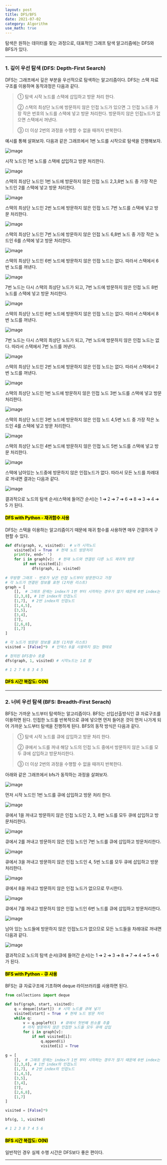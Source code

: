 ```yaml
---
layout: post
title: DFS/BFS
date: 2021-07-02
category: Algorithm
use_math: true
---
```


탐색은 원하는 데이터를 찾는 과정으로, 대표적인 그래프 탐색 알고리즘에는 DFS와 BFS가 있다.

---

### 1. 깊이 우선 탐색 (DFS: Depth-First Search)

DFS는 그래프에서 깊은 부분을 우선적으로 탐색하는 알고리즘이다. DFS는 스택 자료구조를 이용하며 동작과정은 다음과 같다.

> ① 탐색 시작 노드를 스택에 삽입하고 방문 처리 한다.
> 
> ② 스택의 최상단 노드에 방문하지 않은 인접 노드가 있으면 그 인접 노드중 가장 작은 번호의 노드를 스택에 넣고 방문 처리한다. 방문하지 않은 인접노드가 없으면 스택에서 꺼낸다. 
> 
> ③ 더 이상 2번의 과정을 수행할 수 없을 때까지 반복한다.

예시를 통해 살펴보자. 다음과 같은 그래프에서 1번 노드를 시작으로 탐색을 진행해보자.

![image](https://user-images.githubusercontent.com/61526722/124161286-31e7d480-dad8-11eb-9310-f6d8a3304c4b.png)


시작 노드인 1번 노드를 스택에 삽입하고 방문 처리한다. 

![image](https://user-images.githubusercontent.com/61526722/124161294-33b19800-dad8-11eb-98f8-ced0740b052a.png)

스택의 최상단 노드인 1번 노드에 방문하지 않은 인접 노드 2,3,8번 노드 중 가장 작은 노드인 2를 스택에 넣고 방문 처리한다. 

![image](https://user-images.githubusercontent.com/61526722/124161304-37451f00-dad8-11eb-9c73-492e3ac2fcc6.png)

스택의 최상단 노드인 2번 노드에 방문하지 않은 인접 노드 7번 노드를 스택에 넣고 방문 처리한다. 

![image](https://user-images.githubusercontent.com/61526722/124161313-39a77900-dad8-11eb-8dbf-55d05dd450f2.png)

스택의 최상단 노드인 7번 노드에 방문하지 않은 인접 노드 6,8번 노드 중 가장 작은 노드인 6를 스택에 넣고 방문 처리한다. 

![image](https://user-images.githubusercontent.com/61526722/124161320-3b713c80-dad8-11eb-8631-e52a4fffafaa.png)

스택의 최상단 노드인 6번 노드에 방문하지 않은 인접 노드는 없다. 따라서 스택에서 6번 노드를 꺼낸다.

![image](https://user-images.githubusercontent.com/61526722/124161359-475cfe80-dad8-11eb-944d-0bf217df8c29.png)

7번 노드는 다시 스택의 최상단 노드가 되고, 7번 노드에 방문하지 않은 인접 노드 8번 노드를 스택에 넣고 방문 처리한다. 

![image](https://user-images.githubusercontent.com/61526722/124161380-4e840c80-dad8-11eb-849c-1805de5c3ae2.png)

스택의 최상단 노드인 8번 노드에 방문하지 않은 인접 노드는 없다. 따라서 스택에서 8번 노드를 꺼낸다.

![image](https://user-images.githubusercontent.com/61526722/124161404-55ab1a80-dad8-11eb-9535-1af82abf5656.png)

7번 노드는 다시 스택의 최상단 노드가 되고, 7번 노드에 방문하지 않은 인접 노드는 없다. 따라서 스택에서 7번 노드를 꺼낸다.

![image](https://user-images.githubusercontent.com/61526722/124161429-5c399200-dad8-11eb-9ff6-27d9f1b5fb81.png)

스택의 최상단 노드인 2번 노드에 방문하지 않은 인접 노드는 없다. 따라서 스택에서 2번 노드를 꺼낸다.

![image](https://user-images.githubusercontent.com/61526722/124161454-62c80980-dad8-11eb-9c7e-ae441579a57a.png)

스택의 최상단 노드인 1번 노드에 방문하지 않은 인접 노드 3번 노드를 스택에 넣고 방문 처리한다. 

![image](https://user-images.githubusercontent.com/61526722/124161483-6b204480-dad8-11eb-8fd6-804ef9712e26.png)

스택의 최상단 노드인 3번 노드에 방문하지 않은 인접 노드 4,5번 노드 중 가장 작은 노드인 4를 스택에 넣고 방문 처리한다. 

![image](https://user-images.githubusercontent.com/61526722/124161504-72dfe900-dad8-11eb-8d79-769c155baf40.png)

스택의 최상단 노드인 4번 노드에 방문하지 않은 인접 노드 5번 노드를 스택에 넣고 방문 처리한다. 

![image](https://user-images.githubusercontent.com/61526722/124161524-7a9f8d80-dad8-11eb-8a8f-75eb9d9c6d35.png)

스택에 남아있는 노드중에 방문하지 않은 인접노드가 없다. 따라서 모든 노드를 차례대로 꺼내면 결과는 다음과 같다.

![image](https://user-images.githubusercontent.com/61526722/124161541-812e0500-dad8-11eb-94a2-1c74bb049e00.png)

결과적으로 노드의 탐색 순서(스택에 들어간 순서)는 1 ➔ 2 ➔ 7 ➔ 6 ➔ 8 ➔ 3 ➔ 4 ➔ 5 가 된다.


#### <mark>DFS with Python - 재귀함수 사용</mark>

DFS는 스택을 이용하는 알고리즘이기 때문에 재귀 함수를 사용하면 매우 간결하게 구현할 수 있다.

```python
def dfs(graph, v, visited):  # v가 시작노드
    visited[v] = True  # 현재 노드 방문처리
    print(v, end=' ')
    for i in graph[v]:  # 현재 노드와 연결된 다른 노드 재귀적 방문
        if not visited[i]:
            dfs(graph, i, visited)
            
# 무방향 그래프 - 번호가 낮은 인접 노드부터 방문한다고 가정
# 각 노드가 연결된 정보를 표현 (2차원 리스트)
graph = [
    [],  # 그래프 문제는 index가 1번 부터 시작하는 경우가 많기 때문에 0번 index는 비워두기
    [2,3,8], # 1번 index의 인접노드
    [1,7],  # 2번 index의 인접노드
    [1,4,5],
    [3,5],
    [3,4],
    [7],
    [2,6,8],
    [1,7]
]

# 각 노드가 방문된 정보를 표현 (1차원 리스트)
visited = [False]*9  # 인덱스 0을 사용하지 않는 형태로

# 정의된 DFS함수 호줄
dfs(graph, 1, visited) # 시작노드는 1로 함

# 1 2 7 6 8 3 4 5 
```

#### <mark>DFS 시간 복잡도: O(N)</mark>


----


### 2. 너비 우선 탐색 (BFS: Breadth-First Serach)

BFS는 가까운 노드부터 탐색하는 알고리즘이다. BFS는 선입선출방식인 큐 자료구조를 이용하면 된다. 인접한 노드를 반복적으로 큐에 넣으면 먼저 들어온 것이 먼저 나가게 되어 가까운 노드부터 탐색을 진행하게 된다. BFS의 동작 방식은 다음과 같다.

> ① 탐색 시작 노드를 큐에 삽입하고 방문 처리 한다.
> 
> ② 큐에서 노드를 꺼내 해당 노드의 인접 노드 중에서 방문하지 않은 노드를 모두 큐에 삽입하고 방문처리한다.
>  
> ③ 더 이상 2번의 과정을 수행할 수 없을 때까지 반복한다.

아래와 같은 그래프에서 bfs가 동작하는 과정을 살펴보자.

![image](https://user-images.githubusercontent.com/61526722/124162953-07971680-dada-11eb-9da3-fbcb622b5898.png)

먼저 시작 노드인 1번 노드를 큐에 삽입하고 방문 처리 한다.

![image](https://user-images.githubusercontent.com/61526722/124164283-76c13a80-dadb-11eb-88fb-92e676f7d0ba.png)

큐에서 1을 꺼내고 방문하지 않은 인접 노드인 2, 3, 8번 노드를 모두 큐에 삽입하고 방문처리한다.

![image](https://user-images.githubusercontent.com/61526722/124164327-7de84880-dadb-11eb-89a2-85491d94bb29.png)

큐에서 2를 꺼내고 방문하지 않은 인접 노드인 7번 노드를 큐에 삽입하고 방문처리한다.

![image](https://user-images.githubusercontent.com/61526722/124164374-850f5680-dadb-11eb-97c0-a7f1f4aaa191.png)

큐에서 3을 꺼내고 방문하지 않은 인접 노드인 4, 5번 노드를 모두 큐에 삽입하고 방문처리한다.

![image](https://user-images.githubusercontent.com/61526722/124164401-8c366480-dadb-11eb-9306-0f2d8ef5a76c.png)

큐에서 8을 꺼내고 방문하지 않은 인접 노드가 없으므로 무시한다.

![image](https://user-images.githubusercontent.com/61526722/124164419-93f60900-dadb-11eb-84bf-455371b2346f.png)

큐에서 7를 꺼내고 방문하지 않은 인접 노드인 6번 노드를 큐에 삽입하고 방문처리한다.

![image](https://user-images.githubusercontent.com/61526722/124164444-9a848080-dadb-11eb-9120-f71d5db1d76c.png)

남아 있는 노드들에 방문하지 않은 인접노드가 없으므로 모든 노드들을 차례대로 꺼내면 다음과 같다.

![image](https://user-images.githubusercontent.com/61526722/124164465-a2442500-dadb-11eb-9ef9-9eab180b2f0b.png)

결과적으로 노드의 탐색 순서(큐에 들어간 순서)는 1 ➔ 2 ➔ 3 ➔ 8 ➔ 7 ➔ 4 ➔ 5 ➔ 6 가 된다.

#### <mark>BFS with Python - 큐 사용</mark>

BFS는 큐 자료구조에 기초하며  deque 라이브러리를 사용하면 된다. 

```python
from collections import deque

def bsf(graph, start, visited):
    q = deque([start])  # 시작 노드를 큐에 넣기
    visited[start] = True  # 현재 노드 방문 처리
    while q:
        v = q.popleft()  # 큐에서 첫번째 원소를 추출
        # 아직 방문하지 않은 인접한 노드들 모두 큐에 삽입
        for i in graph[v]:
            if not visited[i]:
                q.append(i)
                visited[i] = True
                
g = [
    [],  # 그래프 문제는 index가 1번 부터 시작하는 경우가 많기 때문에 0번 index는 비워두기
    [2,3,8], # 1번 index의 인접노드
    [1,7],  # 2번 index의 인접노드
    [1,4,5],
    [3,5],
    [3,4],
    [7],
    [2,6,8],
    [1,7]
]

visited = [False]*9 

bfs(g, 1, visited)      

# 1 2 3 8 7 4 5 6 
```

#### <mark>BFS 시간 복잡도: O(N)</mark>

일반적인 경우 실제 수행 시간은 DFS보다 좋은 편이다.

---
